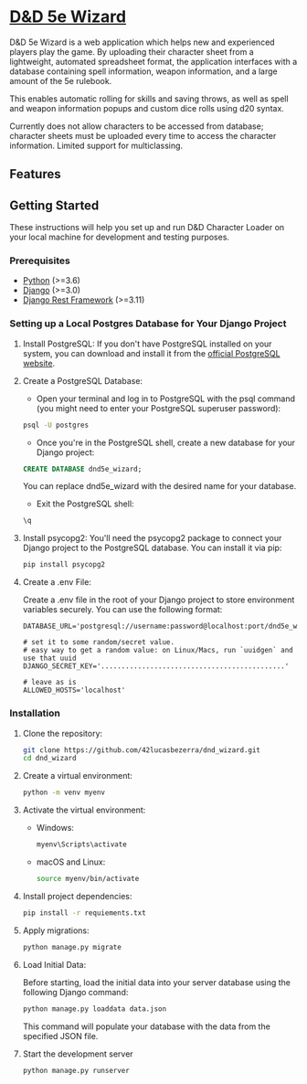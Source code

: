 # [D&D 5e Wizard](link-to-5e-wizard)

D&D 5e Wizard is a web application which helps new and experienced players play the game. By uploading their character sheet from a lightweight, automated spreadsheet format, the application interfaces with a database containing spell information, weapon information, and a large amount of the 5e rulebook.

This enables automatic rolling for skills and saving throws, as well as spell and weapon information popups and custom dice rolls using d20 syntax.

Currently does not allow characters to be accessed from database; character sheets must be uploaded every time to access the character information.
Limited support for multiclassing.

## Features

## Getting Started

These instructions will help you set up and run D&D Character Loader on your local machine for development and testing purposes.

### Prerequisites

- [Python](https://www.python.org/downloads/) (>=3.6)
- [Django](https://www.djangoproject.com/download/) (>=3.0)
- [Django Rest Framework](https://www.django-rest-framework.org/#installation) (>=3.11)

### Setting up a Local Postgres Database for Your Django Project
1. Install PostgreSQL: If you don't have PostgreSQL installed on your system, you can download and install it from the [official PostgreSQL website](https://www.postgresql.org/download/).

2. Create a PostgreSQL Database:

   - Open your terminal and log in to PostgreSQL with the psql command (you might need to enter your PostgreSQL superuser password):

   ```bash
   psql -U postgres
   ```

   - Once you're in the PostgreSQL shell, create a new database for your Django project:

   ```sql
   CREATE DATABASE dnd5e_wizard;
   ```
   You can replace dnd5e_wizard with the desired name for your database.

   - Exit the PostgreSQL shell:

   ```sql
   \q
   ```
3. Install psycopg2: You'll need the psycopg2 package to connect your Django project to the PostgreSQL database. You can install it via pip:
   
   ```bash
   pip install psycopg2
   ```
   
4. Create a .env File:
   
   Create a .env file in the root of your Django project to store environment variables securely. You can use the following format:
   ```dotenv
   DATABASE_URL='postgresql://username:password@localhost:port/dnd5e_wizard'

   # set it to some random/secret value.
   # easy way to get a random value: on Linux/Macs, run `uuidgen` and use that uuid
   DJANGO_SECRET_KEY='.............................................'
   
   # leave as is
   ALLOWED_HOSTS='localhost'
   ```

### Installation

1. Clone the repository:

   ```bash
   git clone https://github.com/42lucasbezerra/dnd_wizard.git
   cd dnd_wizard

2. Create a virtual environment:
   ```bash
   python -m venv myenv
   
4. Activate the virtual environment:
   - Windows:
     ```bash
     myenv\Scripts\activate
   - macOS and Linux:
     ```bash
     source myenv/bin/activate
     
5. Install project dependencies:
   ```bash
   pip install -r requiements.txt
   
6. Apply migrations:
   ```bash
   python manage.py migrate
   
7. Load Initial Data:
   
   Before starting, load the initial data into your server database using the following Django command:
   
   ```bash
   python manage.py loaddata data.json
   ```
   
   This command will populate your database with the data from the specified JSON file.
   
9. Start the development server
    ```bash
    python manage.py runserver
